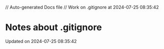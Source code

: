 // Auto-generated Docs file
// Work on .gitignore at 2024-07-25 08:35:42
# Notes about .gitignore
Updated on 2024-07-25 08:35:42
